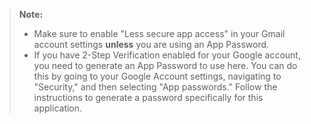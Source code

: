 
> **Note:**
> - Make sure to enable "Less secure app access" in your Gmail account settings **unless** you are using an App Password.
> - If you have 2-Step Verification enabled for your Google account, you need to generate an App Password to use here. You can do this by going to your Google Account settings, navigating to "Security," and then selecting "App passwords." Follow the instructions to generate a password specifically for this application.

